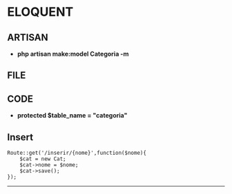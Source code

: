 # ELOQUENT

## ARTISAN 

- **php artisan make:model Categoria -m**

## FILE

## CODE

- **protected $table_name = "categoria"**

## Insert

``` 
Route::get('/inserir/{nome}',function($nome){
    $cat = new Cat;
    $cat->nome = $nome;
    $cat->save();
}); 
```
<hr>
